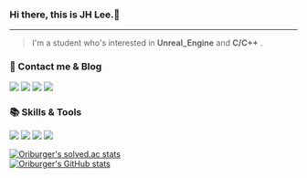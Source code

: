### Hi there, this is JH Lee.👋 

---

> I'm a student who's interested in  **Unreal_Engine**  and   **C/C++** .


### 📜 Contact me & Blog 
<p>
  <a href="http://blog.naver.com/uss425" target="_blank"><img src="https://img.shields.io/badge/Blog-00C244?style=flat-square&logo=naver&logoColor=white"/></a>
  <a href="mailto:uss425@gmail.com" target="_blank"><img src="https://img.shields.io/badge/uss425@naver.com-EA4335?style=flat-square&logo=Gmail&logoColor=white"/></a>
  <a href="https://solved.ac/uss425" target="_blank"><img src="https://img.shields.io/badge/Solved.ac-0A66C2?style=flat-square&logo=codeforces&logoColor=white"/></a>
  <a href="https://oriburger.notion.site/Study-Note-3b5b604dd6b74c8bbad2b17a9cab2928" target="_blank"><img src="https://img.shields.io/badge/Notion-512DA8?style=flat-square&logo=Notion&logoColor=white"/></a>
</p>

### 📚 Skills & Tools
<p>
  <img src="https://img.shields.io/badge/Unreal4/5-0E1128?style=flat-square&logo=unrealengine&logoColor=white"/>
  <img src="https://img.shields.io/badge/C/C++-00599C?style=flat-square&logo=cplusplus&logoColor=white"/>
  <img src="https://img.shields.io/badge/Problem Solving-00BCB4?style=flat-square&logo=thealgorithms&logoColor=white"/>
  <img src="https://img.shields.io/badge/Git-F05032?style=flat-square&logo=Git&logoColor=white"/>
</p>

<!-- #### ⭐ Projects -->

<p>
 
 [![Oriburger's solved.ac stats](http://mazassumnida.wtf/api/pastel/generate_badge?boj=uss425)](https://solved.ac/uss425) <br>
 [![Oriburger's GitHub stats](https://github-readme-stats.vercel.app/api?username=Oriburger)](https://github.com/Oriburger/github-readme-stats)

</p>
